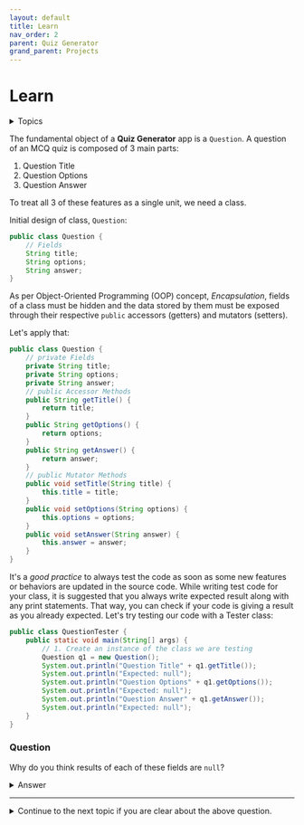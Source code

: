 ```yaml
---
layout: default
title: Learn
nav_order: 2
parent: Quiz Generator
grand_parent: Projects
---
```


# Learn

<details markdown="block">
  <summary>
    Topics
  </summary>
  {: .text-delta }

  1. [Bottom Menu](#question)
     {:toc}
  
</details>

The fundamental object of a **Quiz Generator** app is a `Question`. A question of an MCQ quiz is composed of 3 main parts:  

1. Question Title
2. Question Options
3. Question Answer

To treat all 3 of these features as a single unit, we need a class.

Initial design of class, `Question`:  

```java
public class Question {
    // Fields
    String title;
    String options;
    String answer;
}
```

As per Object-Oriented Programming (OOP) concept, *Encapsulation*, fields of a class must be hidden and the data stored by them must be exposed through their respective `public` accessors (getters) and mutators (setters).

Let's apply that:  

```java
public class Question {
    // private Fields
    private String title;
    private String options;
    private String answer;
    // public Accessor Methods
    public String getTitle() {
        return title;
    }
    public String getOptions() {
        return options;
    }
    public String getAnswer() {
        return answer;
    }
    // public Mutator Methods
    public void setTitle(String title) {
        this.title = title;
    }
    public void setOptions(String options) {
        this.options = options;
    }
    public void setAnswer(String answer) {
        this.answer = answer;
    }
}
```

It's a *good practice* to always test the code as soon as some new features or behaviors are updated in the source code. While writing test code for your class, it is suggested that you always write expected result along with any print statements. That way, you can check if your code is giving a result as you already expected. Let's try testing our code with a Tester class:  

```java
public class QuestionTester {
    public static void main(String[] args) {
        // 1. Create an instance of the class we are testing
        Question q1 = new Question();
        System.out.println("Question Title" + q1.getTitle());
        System.out.println("Expected: null");
        System.out.println("Question Options" + q1.getOptions());
        System.out.println("Expected: null");
        System.out.println("Question Answer" + q1.getAnswer());
        System.out.println("Expected: null");
    }
}
```

### Question
Why do you think results of each of these fields are `null`?

<details markdown="block">
  <summary>
    Answer
  </summary>
  As we did not provide any constructor in the class, an implicit default constructor is provided and it looks like the following:  
  ```java
  public Question() {
    title = null;
    options = null;
    answer = null;
  }
  ```  
  This default constructor initializes all the fields with default values of their respective types.
</details>

---

<details markdown="block">
  <summary>
    Continue to the next topic if you are clear about the above question.
  </summary>
  {: .text-delta }

  1. [Adding a Constructor](../quiz_gen/question-def-constructor)
     {:toc}
  
</details>
